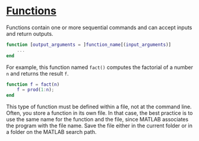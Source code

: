 # [Functions](https://www.mathworks.com/help/matlab/functions.html)
Functions contain one or more sequential commands and can accept inputs and return outputs.

```matlab
function [output_arguments = ]function_name[(input_arguments)]
    ...
end
```

For example, this function named `fact()` computes the factorial of a number `n` and returns the result `f`.
```matlab
function f = fact(n)
    f = prod(1:n);
end
```
This type of function must be defined within a file, not at the command line. Often, you store a function in its own file. In that case, the best practice is to use the same name for the function and the file, since MATLAB associates the program with the file name. Save the file either in the current folder or in a folder on the MATLAB search path.